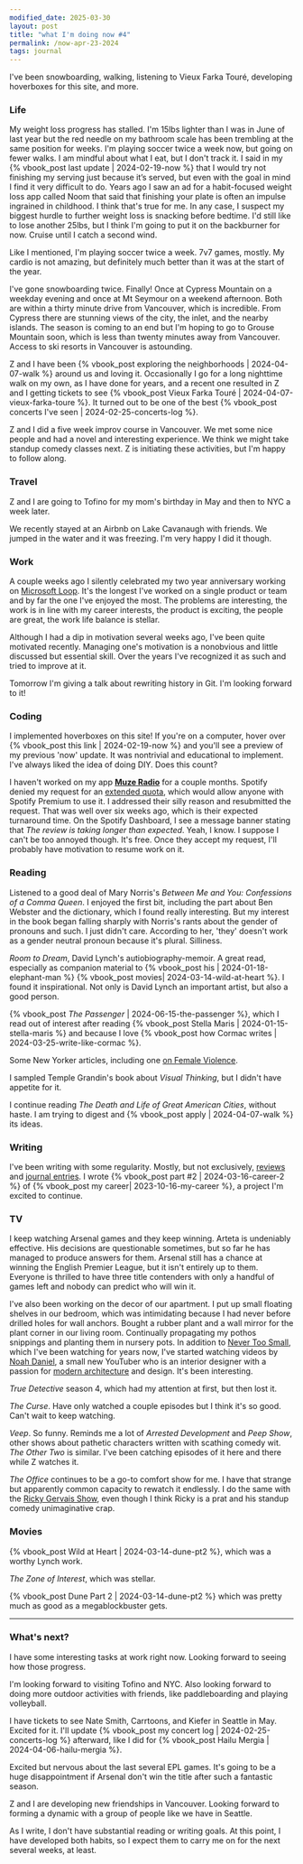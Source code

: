 ```yaml
---
modified_date: 2025-03-30
layout: post
title: "what I'm doing now #4"
permalink: /now-apr-23-2024
tags: journal
---
```


I've been snowboarding, walking, listening to Vieux Farka Touré, developing hoverboxes for this site, and more.

<!--more-->

### Life

My weight loss progress has stalled.
I'm 15lbs lighter than I was in June of last year but the red needle on my bathroom scale has been trembling at the same position for weeks.
I'm playing soccer twice a week now, but going on fewer walks.
I am mindful about what I eat, but I don't track it.
I said in my {% vbook_post last update | 2024-02-19-now %} that I would try not finishing my serving just because it’s served, but even with the goal in mind I find it very difficult to do.
Years ago I saw an ad for a habit-focused weight loss app called Noom that said that finishing your plate is often an impulse ingrained in childhood.
I think that's true for me.
In any case, I suspect my biggest hurdle to further weight loss is snacking before bedtime.
I'd still like to lose another 25lbs, but I think I'm going to put it on the backburner for now.
Cruise until I catch a second wind.

Like I mentioned, I'm playing soccer twice a week.
7v7 games, mostly.
My cardio is not amazing, but definitely much better than it was at the start of the year.

I've gone snowboarding twice.
Finally!
Once at Cypress Mountain on a weekday evening and once at Mt Seymour on a weekend afternoon.
Both are within a thirty minute drive from Vancouver, which is incredible.
From Cypress there are stunning views of the city, the inlet, and the nearby islands.
The season is coming to an end but I'm hoping to go to Grouse Mountain soon, which is less than twenty minutes away from Vancouver.
Access to ski resorts in Vancouver is astounding.

Z and I have been {% vbook_post exploring the neighborhoods | 2024-04-07-walk %} around us and loving it.
Occasionally I go for a long nighttime walk on my own, as I have done for years, and a recent one resulted in Z and I getting tickets to see {% vbook_post Vieux Farka Touré | 2024-04-07-vieux-farka-toure %}.
It turned out to be one of the best {% vbook_post concerts I've seen | 2024-02-25-concerts-log %}.

Z and I did a five week improv course in Vancouver.
We met some nice people and had a novel and interesting experience.
We think we might take standup comedy classes next.
Z is initiating these activities, but I'm happy to follow along.

### Travel

Z and I are going to Tofino for my mom's birthday in May and then to NYC a week later.

We recently stayed at an Airbnb on Lake Cavanaugh with friends.
We jumped in the water and it was freezing.
I'm very happy I did it though.

### Work

A couple weeks ago I silently celebrated my two year anniversary working on [Microsoft Loop](https://www.microsoft.com/en-us/microsoft-loop).
It's the longest I've worked on a single product or team and by far the one I've enjoyed the most.
The problems are interesting, the work is in line with my career interests, the product is exciting, the people are great, the work life balance is stellar.

Although I had a dip in motivation several weeks ago, I've been quite motivated recently.
Managing one's motivation is a nonobvious and little discussed but essential skill.
Over the years I've recognized it as such and tried to improve at it.

Tomorrow I'm giving a talk about rewriting history in Git.
I'm looking forward to it!

### Coding

I implemented hoverboxes on this site!
If you're on a computer, hover over {% vbook_post this link | 2024-02-19-now %} and you'll see a preview of my previous 'now' update.
It was nontrivial and educational to implement.
I've always liked the idea of doing DIY.
Does this count?

I haven't worked on my app [**Muze Radio**](https://okjuan.me/muze-radio) for a couple months.
Spotify denied my request for an [extended quota](https://developer.spotify.com/documentation/web-api/concepts/rate-limits), which would allow anyone with Spotify Premium to use it.
I addressed their silly reason and resubmitted the request.
That was well over six weeks ago, which is their expected turnaround time.
On the Spotify Dashboard, I see a message banner stating that _The review is taking longer than expected_.
Yeah, I know.
I suppose I can't be too annoyed though.
It's free.
Once they accept my request, I'll probably have motivation to resume work on it.

### Reading

Listened to a good deal of Mary Norris's _Between Me and You: Confessions of a Comma Queen_.
I enjoyed the first bit, including the part about Ben Webster and the dictionary, which I found really interesting.
But my interest in the book began falling sharply with Norris's rants about the gender of pronouns and such.
I just didn't care.
According to her, 'they' doesn't work as a gender neutral pronoun because it's plural.
Silliness.

_Room to Dream_, David Lynch's autiobiography-memoir.
A great read, especially as companion material to {% vbook_post his | 2024-01-18-elephant-man %} {% vbook_post movies| 2024-03-14-wild-at-heart %}.
I found it inspirational.
Not only is David Lynch an important artist, but also a good person.

{% vbook_post _The Passenger_ | 2024-06-15-the-passenger %}, which I read out of interest after reading {% vbook_post Stella Maris | 2024-01-15-stella-maris %} and because I love {% vbook_post how Cormac writes | 2024-03-25-write-like-cormac %}.

Some New Yorker articles, including one [on Female Violence](https://www.newyorker.com/magazine/2024/02/12/the-furies-by-elizabeth-flock-review-if-love-could-kill-by-anna-motz).

I sampled Temple Grandin's book about _Visual Thinking_, but I didn't have appetite for it.

I continue reading _The Death and Life of Great American Cities_, without haste.
I am trying to digest and {% vbook_post apply | 2024-04-07-walk %} its ideas.

### Writing

I've been writing with some regularity.
Mostly, but not exclusively, [reviews](https://okjuan.me/vbook/tags/reviews/) and [journal entries](https://okjuan.me/vbook/tags/journal/).
I wrote {% vbook_post part #2 | 2024-03-16-career-2 %} of {% vbook_post my career| 2023-10-16-my-career %}, a project I'm excited to continue.

### TV

I keep watching Arsenal games and they keep winning.
Arteta is undeniably effective.
His decisions are questionable sometimes, but so far he has managed to produce answers for them.
Arsenal still has a chance at winning the English Premier League, but it isn't entirely up to them.
Everyone is thrilled to have three title contenders with only a handful of games left and nobody can predict who will win it.

I've also been working on the decor of our apartment.
I put up small floating shelves in our bedroom, which was intimidating because I had never before drilled holes for wall anchors.
Bought a rubber plant and a wall mirror for the plant corner in our living room.
Continually propagating my pothos snippings and planting them in nursery pots.
In addition to [Never Too Small](https://www.youtube.com/@nevertoosmall), which I've been watching for years now, I've started watching videos by [Noah Daniel](https://www.youtube.com/@noahdaniel.studio), a small new YouTuber who is an interior designer with a passion for [modern architecture](https://www.wikiwand.com/en/Modern_architecture) and design.
It's been interesting.

_True Detective_ season 4, which had my attention at first, but then lost it.

_The Curse_.
Have only watched a couple episodes but I think it's so good.
Can't wait to keep watching.

_Veep_.
So funny.
Reminds me a lot of _Arrested Development_ and _Peep Show_, other shows about pathetic characters written with scathing comedy wit.
_The Other Two_ is similar.
I've been catching episodes of it here and there while Z watches it.

_The Office_ continues to be a go-to comfort show for me.
I have that strange but apparently common capacity to rewatch it endlessly.
I do the same with the [Ricky Gervais Show](https://open.spotify.com/show/34mXWuUCEa2UzTft5vxxLp?si=30f306edb2b04a6f), even though I think Ricky is a prat and his standup comedy unimaginative crap.

### Movies

{% vbook_post Wild at Heart | 2024-03-14-dune-pt2 %}, which was a worthy Lynch work.

_The Zone of Interest_, which was stellar.

{% vbook_post Dune Part 2 | 2024-03-14-dune-pt2 %} which was pretty much as good as a megablockbuster gets.

---

### What's next?

I have some interesting tasks at work right now.
Looking forward to seeing how those progress.

I'm looking forward to visiting Tofino and NYC.
Also looking forward to doing more outdoor activities with friends, like paddleboarding and playing volleyball.

I have tickets to see Nate Smith, Carrtoons, and Kiefer in Seattle in May.
Excited for it.
I'll update {% vbook_post my concert log | 2024-02-25-concerts-log %} afterward, like I did for {% vbook_post Hailu Mergia | 2024-04-06-hailu-mergia %}.

Excited but nervous about the last several EPL games.
It's going to be a huge disappointment if Arsenal don't win the title after such a fantastic season.

Z and I are developing new friendships in Vancouver.
Looking forward to forming a dynamic with a group of people like we have in Seattle.

As I write, I don't have substantial reading or writing goals.
At this point, I have developed both habits, so I expect them to carry me on for the next several weeks, at least.
